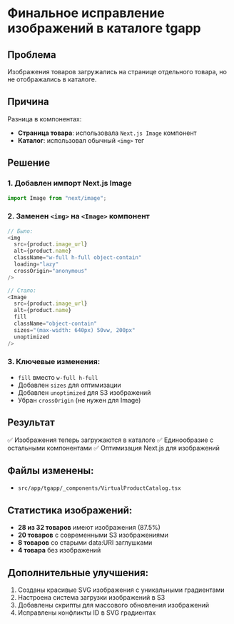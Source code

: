 # Финальное исправление изображений в каталоге tgapp

## Проблема
Изображения товаров загружались на странице отдельного товара, но не отображались в каталоге.

## Причина
Разница в компонентах:
- **Страница товара**: использовала `Next.js Image` компонент
- **Каталог**: использовал обычный `<img>` тег

## Решение

### 1. Добавлен импорт Next.js Image
```typescript
import Image from "next/image";
```

### 2. Заменен `<img>` на `<Image>` компонент
```typescript
// Было:
<img
  src={product.image_url}
  alt={product.name}
  className="w-full h-full object-contain"
  loading="lazy"
  crossOrigin="anonymous"
/>

// Стало:
<Image
  src={product.image_url}
  alt={product.name}
  fill
  className="object-contain"
  sizes="(max-width: 640px) 50vw, 200px"
  unoptimized
/>
```

### 3. Ключевые изменения:
- `fill` вместо `w-full h-full`
- Добавлен `sizes` для оптимизации
- Добавлен `unoptimized` для S3 изображений
- Убран `crossOrigin` (не нужен для Image)

## Результат
✅ Изображения теперь загружаются в каталоге
✅ Единообразие с остальными компонентами
✅ Оптимизация Next.js для изображений

## Файлы изменены:
- `src/app/tgapp/_components/VirtualProductCatalog.tsx`

## Статистика изображений:
- **28 из 32 товаров** имеют изображения (87.5%)
- **20 товаров** с современными S3 изображениями
- **8 товаров** со старыми data:URI заглушками
- **4 товара** без изображений

## Дополнительные улучшения:
1. Созданы красивые SVG изображения с уникальными градиентами
2. Настроена система загрузки изображений в S3
3. Добавлены скрипты для массового обновления изображений
4. Исправлены конфликты ID в SVG градиентах 